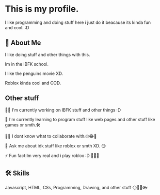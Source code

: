 
# This is my profile.

I like programming and doing stuff here i just do it beacause its kinda fun and cool. :D


## 🚀 About Me
I like doing stuff and other things with this.

Im in the IBFK school.

I like the penguins movie XD.

Roblox kinda cool and COD.
## Other stuff
👩‍💻 I'm currently working on IBFK stuff and other things :D

🧠 I'm currently learning to program stuff like web pages and other stuff like games or smth.🛠

👯‍♀️ I dont know what to collaborate with.🙄😂🤣

💬 Ask me about idk stuff like roblox or smth XD. 😏

⚡️ Fun fact:Im very real and i play roblox :D 🍕🎉✨
## 🛠 Skills
Javascript, HTML, CSs, Programming, Drawing, and other stuff 😶🤨🎨👓


